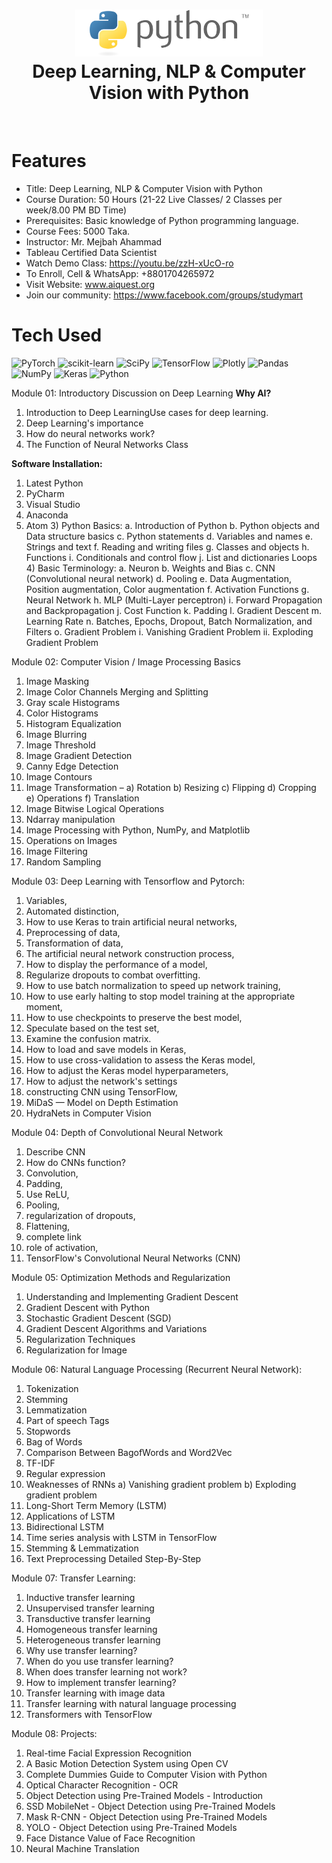 <div align="center">
      <h1> <img src="https://github.com/ahammadmejbah/Deep-Learning-For-Computer-Vision-and-NLP-with-Python-Batch-11/blob/main/python.png" width="300px"><br/>Deep Learning, NLP & Computer Vision with Python</h1>
     </div>
<p align="center"> <a href="https://github.com/ahammadmejbah" target="_blank"><img alt="" src="https://img.shields.io/badge/Website-EA4C89?style=normal&logo=dribbble&logoColor=white" style="vertical-align:center" /></a> <a href="https://twitter.com/ahammadmejbah" target="_blank"><img alt="" src="https://img.shields.io/badge/Twitter-1DA1F2?style=normal&logo=twitter&logoColor=white" style="vertical-align:center" /></a> <a href="https://www.facebook.com/ahammadmejbah" target="_blank"><img alt="" src="https://img.shields.io/badge/Facebook-1877F2?style=normal&logo=facebook&logoColor=white" style="vertical-align:center" /></a> <a href="https://www.instagram.com/ahammadmejbah/" target="_blank"><img alt="" src="https://img.shields.io/badge/Instagram-E4405F?style=normal&logo=instagram&logoColor=white" style="vertical-align:center" /></a> <a href="https://www.linkedin.com/in/ahammadmejbah/}" target="_blank"><img alt="" src="https://img.shields.io/badge/LinkedIn-0077B5?style=normal&logo=linkedin&logoColor=white" style="vertical-align:center" /></a> </p>

# Features
- Title: Deep Learning, NLP & Computer Vision with Python
- Course Duration: 50 Hours (21-22 Live Classes/ 2 Classes per week/8.00 PM BD Time)
- Prerequisites: Basic knowledge of Python programming language.
- Course Fees: 5000 Taka.
- Instructor: Mr. Mejbah Ahammad
- Tableau Certified Data Scientist
- Watch Demo Class: https://youtu.be/zzH-xUcO-ro
- To Enroll, Cell & WhatsApp: +8801704265972
- Visit Website: www.aiquest.org
- Join our community: https://www.facebook.com/groups/studymart

# Tech Used
 ![PyTorch](https://img.shields.io/badge/PyTorch-%23EE4C2C.svg?style=for-the-badge&logo=PyTorch&logoColor=white) ![scikit-learn](https://img.shields.io/badge/scikit--learn-%23F7931E.svg?style=for-the-badge&logo=scikit-learn&logoColor=white) ![SciPy](https://img.shields.io/badge/SciPy-%230C55A5.svg?style=for-the-badge&logo=scipy&logoColor=%white) ![TensorFlow](https://img.shields.io/badge/TensorFlow-%23FF6F00.svg?style=for-the-badge&logo=TensorFlow&logoColor=white) ![Plotly](https://img.shields.io/badge/Plotly-%233F4F75.svg?style=for-the-badge&logo=plotly&logoColor=white) ![Pandas](https://img.shields.io/badge/pandas-%23150458.svg?style=for-the-badge&logo=pandas&logoColor=white) ![NumPy](https://img.shields.io/badge/numpy-%23013243.svg?style=for-the-badge&logo=numpy&logoColor=white) ![Keras](https://img.shields.io/badge/Keras-%23D00000.svg?style=for-the-badge&logo=Keras&logoColor=white) ![Python](https://img.shields.io/badge/python-3670A0?style=for-the-badge&logo=python&logoColor=ffdd54)
      
Module 01: Introductory Discussion on Deep Learning
**Why AI?**

1. Introduction to Deep LearningUse cases for deep learning.
2. Deep Learning's importance
3. How do neural networks work?
4. The Function of Neural Networks Class

**Software Installation:**
1. Latest Python
2. PyCharm
3. Visual Studio
4. Anaconda
5. Atom
      3) Python Basics:
      a. Introduction of Python
      b. Python objects and Data structure basics
      c. Python statements
      d. Variables and names
      e. Strings and text
      f. Reading and writing files
      g. Classes and objects
      h. Functions
      i. Conditionals and control flow
      j. List and dictionaries Loops
      4) Basic Terminology:
      a. Neuron
      b. Weights and Bias
      c. CNN (Convolutional neural network)
      d. Pooling
      e. Data Augmentation, Position augmentation, Color augmentation
      f. Activation Functions
      g. Neural Network
      h. MLP (Multi-Layer perceptron)
      i. Forward Propagation and Backpropagation
      j. Cost Function
      k. Padding
      l. Gradient Descent
      m. Learning Rate
      n. Batches, Epochs, Dropout, Batch Normalization, and Filters
      o. Gradient Problem
i. Vanishing Gradient Problem
ii. Exploding Gradient Problem

Module 02: Computer Vision / Image Processing Basics
1) Image Masking
2) Image Color Channels Merging and Splitting
3) Gray scale Histograms
4) Color Histograms
5) Histogram Equalization
6) Image Blurring
7) Image Threshold
8) Image Gradient Detection
9) Canny Edge Detection
10) Image Contours
11) Image Transformation –
a) Rotation
b) Resizing
c) Flipping
d) Cropping
e) Operations
f) Translation
12) Image Bitwise Logical Operations
13) Ndarray manipulation
14) Image Processing with Python, NumPy, and Matplotlib
15) Operations on Images
16) Image Filtering
17) Random Sampling

Module 03: Deep Learning with Tensorflow and Pytorch:
1) Variables,
2) Automated distinction,
3) How to use Keras to train artificial neural networks,
4) Preprocessing of data,
5) Transformation of data,
6) The artificial neural network construction process,
7) How to display the performance of a model,
8) Regularize dropouts to combat overfitting.
9) How to use batch normalization to speed up network training,
10) How to use early halting to stop model training at the appropriate moment,
11) How to use checkpoints to preserve the best model,
12) Speculate based on the test set,
13) Examine the confusion matrix.
14) How to load and save models in Keras,
15) How to use cross-validation to assess the Keras model,
16) How to adjust the Keras model hyperparameters,
17) How to adjust the network's settings
18) constructing CNN using TensorFlow,
19) MiDaS — Model on Depth Estimation
20) HydraNets in Computer Vision

Module 04: Depth of Convolutional Neural Network
1) Describe CNN
2) How do CNNs function?
3) Convolution,
4) Padding,
5) Use ReLU,
6) Pooling,
7) regularization of dropouts,
8) Flattening,
9) complete link
10) role of activation,
11) TensorFlow's Convolutional Neural Networks (CNN)

Module 05: Optimization Methods and Regularization
1) Understanding and Implementing Gradient Descent
2) Gradient Descent with Python
3) Stochastic Gradient Descent (SGD)
4) Gradient Descent Algorithms and Variations
5) Regularization Techniques
6) Regularization for Image

Module 06: Natural Language Processing (Recurrent Neural Network):
1) Tokenization
2) Stemming
3) Lemmatization
4) Part of speech Tags
5) Stopwords
6) Bag of Words
7) Comparison Between BagofWords and Word2Vec
8) TF-IDF
9) Regular expression
10) Weaknesses of RNNs
a) Vanishing gradient problem
b) Exploding gradient problem
11) Long-Short Term Memory (LSTM)
12) Applications of LSTM
13) Bidirectional LSTM
14) Time series analysis with LSTM in TensorFlow
15) Stemming & Lemmatization
16) Text Preprocessing Detailed Step-By-Step

Module 07: Transfer Learning:
1) Inductive transfer learning
2) Unsupervised transfer learning
3) Transductive transfer learning
4) Homogeneous transfer learning
5) Heterogeneous transfer learning
6) Why use transfer learning?
7) When do you use transfer learning?
8) When does transfer learning not work?
9) How to implement transfer learning?
10) Transfer learning with image data
11) Transfer learning with natural language processing
12) Transformers with TensorFlow

Module 08: Projects:
1. Real-time Facial Expression Recognition
2. A Basic Motion Detection System using Open CV
3. Complete Dummies Guide to Computer Vision with Python
4. Optical Character Recognition - OCR
5. Object Detection using Pre-Trained Models - Introduction
6. SSD MobileNet - Object Detection using Pre-Trained Models
7. Mask R-CNN - Object Detection using Pre-Trained Models
8. YOLO - Object Detection using Pre-Trained Models
9. Face Distance Value of Face Recognition
10. Neural Machine Translation

<!-- </> with 💛 by readMD (https://readmd.itsvg.in) -->
    
